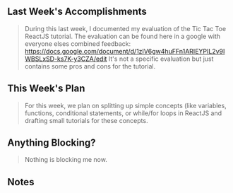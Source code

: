 ## Last Week's Accomplishments

> During this last week, I documented my evaluation of the Tic Tac Toe ReactJS tutorial. The evaluation can be found here in a google
> with everyone elses combined feedback:
> https://docs.google.com/document/d/1zIV6gw4huFFn1ARIEYPIL2v9IWBSLxSD-ks7K-y3CZA/edit
> It's not a specific evaluation but just contains some pros and cons for the tutorial.

## This Week's Plan

> For this week, we plan on splitting up simple concepts (like variables, functions, conditional statements, or while/for loops
> in ReactJS and drafting small tutorials for these concepts.

## Anything Blocking?

> Nothing is blocking me now.

## Notes
